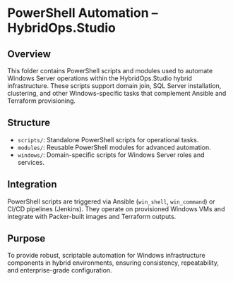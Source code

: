 # PowerShell Automation – HybridOps.Studio

## Overview

This folder contains PowerShell scripts and modules used to automate Windows Server operations within the HybridOps.Studio hybrid infrastructure. These scripts support domain join, SQL Server installation, clustering, and other Windows-specific tasks that complement Ansible and Terraform provisioning.

## Structure

- `scripts/`: Standalone PowerShell scripts for operational tasks.
- `modules/`: Reusable PowerShell modules for advanced automation.
- `windows/`: Domain-specific scripts for Windows Server roles and services.

## Integration

PowerShell scripts are triggered via Ansible (`win_shell`, `win_command`) or CI/CD pipelines (Jenkins). They operate on provisioned Windows VMs and integrate with Packer-built images and Terraform outputs.

## Purpose

To provide robust, scriptable automation for Windows infrastructure components in hybrid environments, ensuring consistency, repeatability, and enterprise-grade configuration.
